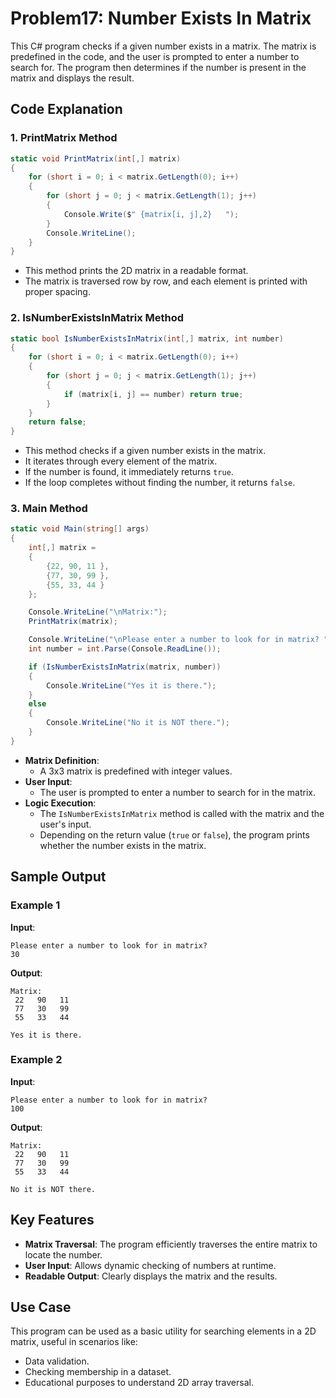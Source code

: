 # Problem17: Number Exists In Matrix

This C# program checks if a given number exists in a matrix. The matrix is predefined in the code, and the user is prompted to enter a number to search for. The program then determines if the number is present in the matrix and displays the result.

## Code Explanation

### 1. **PrintMatrix Method**
```csharp
static void PrintMatrix(int[,] matrix)
{
    for (short i = 0; i < matrix.GetLength(0); i++)
    {
        for (short j = 0; j < matrix.GetLength(1); j++)
        {
            Console.Write($" {matrix[i, j],2}   ");
        }
        Console.WriteLine();
    }
}
```
- This method prints the 2D matrix in a readable format.
- The matrix is traversed row by row, and each element is printed with proper spacing.

### 2. **IsNumberExistsInMatrix Method**
```csharp
static bool IsNumberExistsInMatrix(int[,] matrix, int number)
{
    for (short i = 0; i < matrix.GetLength(0); i++)
    {
        for (short j = 0; j < matrix.GetLength(1); j++)
        {
            if (matrix[i, j] == number) return true;
        }
    }
    return false;
}
```
- This method checks if a given number exists in the matrix.
- It iterates through every element of the matrix.
- If the number is found, it immediately returns `true`.
- If the loop completes without finding the number, it returns `false`.

### 3. **Main Method**
```csharp
static void Main(string[] args)
{
    int[,] matrix =
    {
        {22, 90, 11 },
        {77, 30, 99 },
        {55, 33, 44 }
    };

    Console.WriteLine("\nMatrix:");
    PrintMatrix(matrix);

    Console.WriteLine("\nPlease enter a number to look for in matrix? ");
    int number = int.Parse(Console.ReadLine());

    if (IsNumberExistsInMatrix(matrix, number))
    {
        Console.WriteLine("Yes it is there.");
    }
    else
    {
        Console.WriteLine("No it is NOT there.");
    }
}
```
- **Matrix Definition**:
  - A 3x3 matrix is predefined with integer values.
- **User Input**:
  - The user is prompted to enter a number to search for in the matrix.
- **Logic Execution**:
  - The `IsNumberExistsInMatrix` method is called with the matrix and the user's input.
  - Depending on the return value (`true` or `false`), the program prints whether the number exists in the matrix.

## Sample Output
### Example 1
**Input**:
```
Please enter a number to look for in matrix?
30
```
**Output**:
```
Matrix:
 22   90   11
 77   30   99
 55   33   44

Yes it is there.
```

### Example 2
**Input**:
```
Please enter a number to look for in matrix?
100
```
**Output**:
```
Matrix:
 22   90   11
 77   30   99
 55   33   44

No it is NOT there.
```

## Key Features
- **Matrix Traversal**: The program efficiently traverses the entire matrix to locate the number.
- **User Input**: Allows dynamic checking of numbers at runtime.
- **Readable Output**: Clearly displays the matrix and the results.

## Use Case
This program can be used as a basic utility for searching elements in a 2D matrix, useful in scenarios like:
- Data validation.
- Checking membership in a dataset.
- Educational purposes to understand 2D array traversal.
